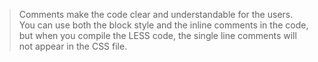 >Comments make the code clear and understandable for the users. You can use both the block style and the inline comments in the code, but when you compile the LESS code, the single line comments will not appear in the CSS file.
